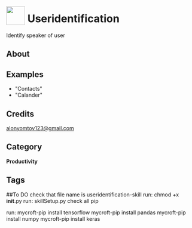# <img src="https://raw.githack.com/FortAwesome/Font-Awesome/master/svgs/solid/robot.svg" card_color="#40DBB0" width="50" height="50" style="vertical-align:bottom"/> Useridentification
Identify speaker of user

## About


## Examples
* "Contacts"
* "Calander"

## Credits
alonyomtov123@gmail.com

## Category
**Productivity**

## Tags

##To DO
check that file name is useridentification-skill
run: chmod +x __init__.py
run: skillSetup.py
check all pip

run:
mycroft-pip install tensorflow
mycroft-pip install pandas
mycroft-pip install numpy
mycroft-pip install keras
